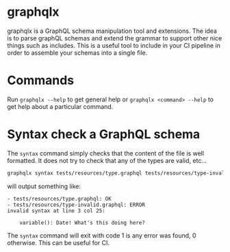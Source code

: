 # graphqlx

graphqlx is a GraphQL schema manipulation tool and extensions. The idea is to parse graphQL schemas and extend the grammar to support other nice things such as includes. This is a useful tool to include in your CI pipeline in order to assemble your schemas into a single file.

# Commands

Run `graphqlx --help` to get general help or `graphqlx <command> --help` to get help about a particular command.

# Syntax check a GraphQL schema

The `syntax` command simply checks that the content of the file is well formatted. It does not try to check that any of the types are valid, etc...

```bash
graphqlx syntax tests/resources/type.graphql tests/resources/type-invalid.graphql
```

will output something like:

```
- tests/resources/type.graphql: OK
- tests/resources/type-invalid.graphql: ERROR
invalid syntax at line 3 col 25:

    variable(): Date! What's this doing here?
```

The `syntax` command will exit with code 1 is any error was found, 0 otherwise. This can be useful for CI.

